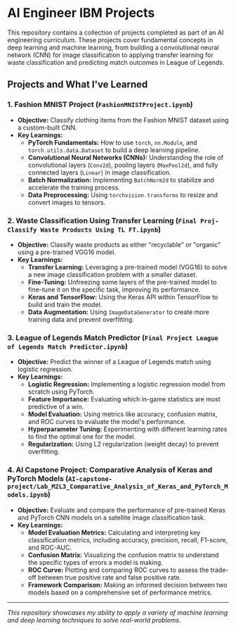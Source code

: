 # AI Engineer IBM Projects

This repository contains a collection of projects completed as part of an AI engineering curriculum. These projects cover fundamental concepts in deep learning and machine learning, from building a convolutional neural network (CNN) for image classification to applying transfer learning for waste classification and predicting match outcomes in League of Legends.

## Projects and What I've Learned

### 1. Fashion MNIST Project (`FashionMNISTProject.ipynb`)

- **Objective:** Classify clothing items from the Fashion MNIST dataset using a custom-built CNN.
- **Key Learnings:**
  - **PyTorch Fundamentals:** How to use `torch`, `nn.Module`, and `torch.utils.data.Dataset` to build a deep learning pipeline.
  - **Convolutional Neural Networks (CNNs):** Understanding the role of convolutional layers (`Conv2d`), pooling layers (`MaxPool2d`), and fully connected layers (`Linear`) in image classification.
  - **Batch Normalization:** Implementing `BatchNorm2d` to stabilize and accelerate the training process.
  - **Data Preprocessing:** Using `torchvision.transforms` to resize and convert images to tensors.

### 2. Waste Classification Using Transfer Learning (`Final Proj-Classify Waste Products Using TL FT.ipynb`)

- **Objective:** Classify waste products as either "recyclable" or "organic" using a pre-trained VGG16 model.
- **Key Learnings:**
  - **Transfer Learning:** Leveraging a pre-trained model (VGG16) to solve a new image classification problem with a smaller dataset.
  - **Fine-Tuning:** Unfreezing some layers of the pre-trained model to fine-tune it on the specific task, improving its performance.
  - **Keras and TensorFlow:** Using the Keras API within TensorFlow to build and train the model.
  - **Data Augmentation:** Using `ImageDataGenerator` to create more training data and prevent overfitting.

### 3. League of Legends Match Predictor (`Final Project League of Legends Match Predictor.ipynb`)

- **Objective:** Predict the winner of a League of Legends match using logistic regression.
- **Key Learnings:**
  - **Logistic Regression:** Implementing a logistic regression model from scratch using PyTorch.
  - **Feature Importance:** Evaluating which in-game statistics are most predictive of a win.
  - **Model Evaluation:** Using metrics like accuracy, confusion matrix, and ROC curves to evaluate the model's performance.
  - **Hyperparameter Tuning:** Experimenting with different learning rates to find the optimal one for the model.
  - **Regularization:** Using L2 regularization (weight decay) to prevent overfitting.

### 4. AI Capstone Project: Comparative Analysis of Keras and PyTorch Models (`AI-capstone-project/Lab_M2L3_Comparative_Analysis_of_Keras_and_PyTorch_Models.ipynb`)

- **Objective:** Evaluate and compare the performance of pre-trained Keras and PyTorch CNN models on a satellite image classification task.
- **Key Learnings:**
  - **Model Evaluation Metrics:** Calculating and interpreting key classification metrics, including accuracy, precision, recall, F1-score, and ROC-AUC.
  - **Confusion Matrix:** Visualizing the confusion matrix to understand the specific types of errors a model is making.
  - **ROC Curve:** Plotting and comparing ROC curves to assess the trade-off between true positive rate and false positive rate.
  - **Framework Comparison:** Making an informed decision between two models based on a comprehensive set of performance metrics.

---

_This repository showcases my ability to apply a variety of machine learning and deep learning techniques to solve real-world problems._

